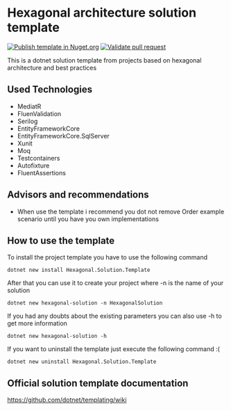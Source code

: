 # Hexagonal architecture solution template

[![Publish template in Nuget.org](https://github.com/gpreviatti/hexagonal-solution-template/actions/workflows/publish.yml/badge.svg?branch=main)](https://github.com/gpreviatti/hexagonal-solution-template/actions/workflows/publish.yml)
[![Validate pull request](https://github.com/gpreviatti/hexagonal-solution-template/actions/workflows/validate.yml/badge.svg)](https://github.com/gpreviatti/hexagonal-solution-template/actions/workflows/validate.yml)

This is a dotnet solution template from projects based on hexagonal architecture and best practices

## Used Technologies

- MediatR
- FluenValidation
- Serilog
- EntityFrameworkCore
- EntityFrameworkCore.SqlServer
- Xunit
- Moq
- Testcontainers
- Autofixture
- FluentAssertions

## Advisors and recommendations

- When use the template i recommend you dot not remove Order example scenario until you have you own implementations

## How to use the template

To install the project template you have to use the following command

```
dotnet new install Hexagonal.Solution.Template
```

After that you can use it to create your project where -n is the name of your solution

```
dotnet new hexagonal-solution -n HexagonalSolution
```

If you had any doubts about the existing parameters you can also use -h to get more information

```
dotnet new hexagonal-solution -h
```

If you want to uninstall the template just execute the following command :(
```
dotnet new uninstall Hexagonal.Solution.Template
```

## Official solution template documentation

https://github.com/dotnet/templating/wiki
